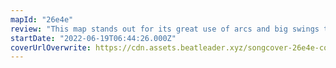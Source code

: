 ```yaml
---
mapId: "26e4e"
review: "This map stands out for its great use of arcs and big swings that makes it fun to full arm and jam and its well spaced 2.83 to 8.05 nps full difficulty spread that has something for everybody!"
startDate: "2022-06-19T06:44:26.000Z"
coverUrlOverwrite: https://cdn.assets.beatleader.xyz/songcover-26e4e-cover.jpg
---
```


